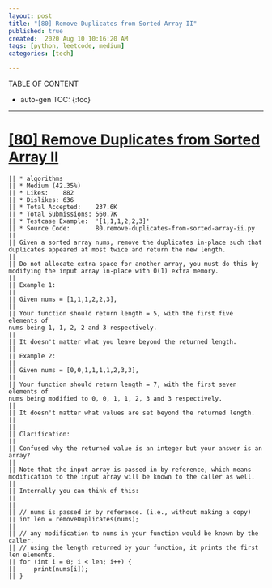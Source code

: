 ```yaml
---
layout: post
title: "[80] Remove Duplicates from Sorted Array II"
published: true
created:  2020 Aug 10 10:16:20 AM
tags: [python, leetcode, medium]
categories: [tech]

---
```


TABLE OF CONTENT

* auto-gen TOC:
{:toc}

- - -

# [[80] Remove Duplicates from Sorted Array II](https://leetcode.com/problems/remove-duplicates-from-sorted-array-ii/description/)

    || * algorithms
    || * Medium (42.35%)
    || * Likes:    882
    || * Dislikes: 636
    || * Total Accepted:    237.6K
    || * Total Submissions: 560.7K
    || * Testcase Example:  '[1,1,1,2,2,3]'
    || * Source Code:       80.remove-duplicates-from-sorted-array-ii.py
    || 
    || Given a sorted array nums, remove the duplicates in-place such that
    duplicates appeared at most twice and return the new length.
    || 
    || Do not allocate extra space for another array, you must do this by
    modifying the input array in-place with O(1) extra memory.
    || 
    || Example 1:
    || 
    || Given nums = [1,1,1,2,2,3],
    || 
    || Your function should return length = 5, with the first five elements of
    nums being 1, 1, 2, 2 and 3 respectively.
    || 
    || It doesn't matter what you leave beyond the returned length.
    || 
    || Example 2:
    || 
    || Given nums = [0,0,1,1,1,1,2,3,3],
    || 
    || Your function should return length = 7, with the first seven elements of
    nums being modified to 0, 0, 1, 1, 2, 3 and 3 respectively.
    || 
    || It doesn't matter what values are set beyond the returned length.
    || 
    || 
    || Clarification:
    || 
    || Confused why the returned value is an integer but your answer is an array?
    || 
    || Note that the input array is passed in by reference, which means
    modification to the input array will be known to the caller as well.
    || 
    || Internally you can think of this:
    || 
    || 
    || // nums is passed in by reference. (i.e., without making a copy)
    || int len = removeDuplicates(nums);
    || 
    || // any modification to nums in your function would be known by the caller.
    || // using the length returned by your function, it prints the first len elements.
    || for (int i = 0; i < len; i++) {
    ||     print(nums[i]);
    || }
